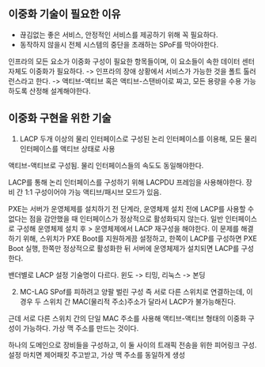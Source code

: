 ## 이중화 기술이 필요한 이유
- 끊김없는 좋은 서비스, 안정적인 서비스를 제공하기 위해 꼭 필요하다.
- 동작하지 않을시 전체 시스템의 중단을 초래하는 SPoF를 막아야한다.

인프라의 모든 요소가 이중화 구성이 필요한 항목들이며, 이 요소들이 속한 데이터 센터 자체도 이중화가 필요하다.
-> 인프라의 장애 상황에서 서비스가 가능한 것을 폴트 톨러런스라고 한다.
-> 액티브-액티브 혹은 액티브-스탠바이로 짜고, 모든 용량을 수용 가능하도록 산정해 설계해야한다.


## 이중화 구현을 위한 기술
1. LACP
두개 이상의 물리 인터페이스로 구성된 논리 인터페이스를 이용해, 모든 물리 인터페이스를 액티브 상태로 사용 

액티브-액티브로 구성됨. 물리 인터페이스들의 속도도 동일해야한다.

LACP를 통해 논리 인터페이스를 구성하기 위해 LACPDU 프레임을 사용해야한다.
장비 간 1:1 구성이어야 가능
액티브/패시브 모드가 있음.

PXE는 서버가 운영체제를 설치하기 전 단계라, 운영체제 설치 전에 LACP를 사용할 수 없다는 점을 감안했을 때 인터페이스가 정상적으로 활성화되지 않는다.
일반 인터페이스로 구성해 운영체제 설치 후 > 운영체제에서 LACP 재구성을 해야한다.
이 문제를 해결하기 위해, 스위치가 PXE Boot를 지원하게끔 설정하고, 한쪽이 LACP를 구성하면 PXE Boot 실행, 한쪽만 정상적으로 활성화한 뒤 서버에 운영체제가 설치되면 LACP를 구성한다.

밴더별로 LACP 설정 기술명이 다르다. 윈도 -> 티밍, 리눅스 -> 본딩

2. MC-LAG
SPof를 피하려고 양팔 벌린 구성 즉 서로 다른 스위치로 연결하는데, 이 경우 두 스위치 간 MAC(물리적 주소)주소가 달라서 LACP가 불가능해진다.

근데 서로 다른 스위치 간의 단일 MAC 주소를 사용해 액티브-액티브 형태의 이중화 구성이 가능하다.
가상 맥 주소를 만드는 것이다.

하나의 도메인으로 장비들을 구성하고, 이 둘 사이의 트래픽 전송을 위한 피어링크 구성.
설정 마치면 제어패킷 주고받고, 가상 맥 주소를 동일하게 생성

